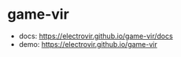 # game-vir

-   docs: https://electrovir.github.io/game-vir/docs
-   demo: https://electrovir.github.io/game-vir
